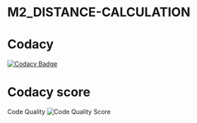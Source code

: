 # M2_DISTANCE-CALCULATION

# Codacy

[![Codacy Badge](https://app.codacy.com/project/badge/Grade/c02f5df9c30e4da783ecdd952d950d27)](https://www.codacy.com/gh/sakthiraambalasundaram/M2_DISTANCE_METER/dashboard?utm_source=github.com&amp;utm_medium=referral&amp;utm_content=sakthiraambalasundaram/M2_DISTANCE_METER&amp;utm_campaign=Badge_Grade)

# Codacy score

Code Quality ![Code Quality Score](https://api.codiga.io/project/33055/score/svg)
